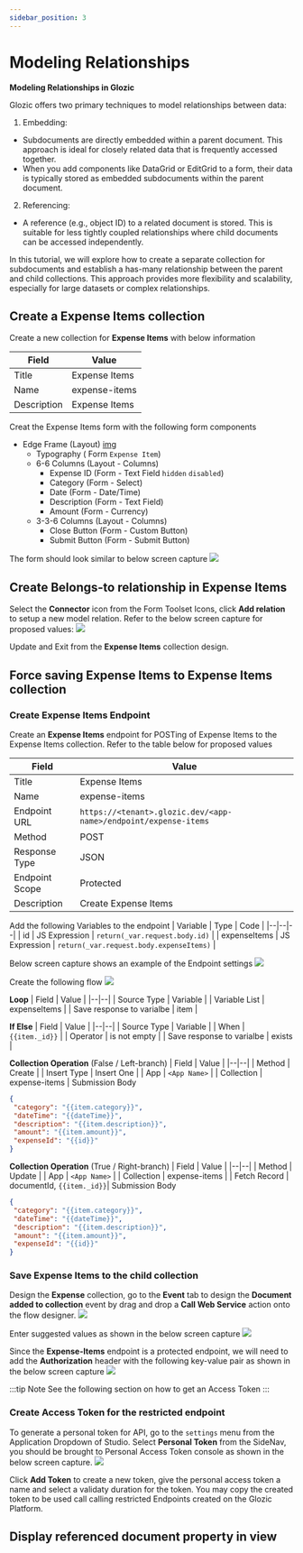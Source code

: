```yaml
---
sidebar_position: 3
---
```


# Modeling Relationships

**Modeling Relationships in Glozic**

Glozic offers two primary techniques to model relationships between data:

1. Embedding:

- Subdocuments are directly embedded within a parent document. This approach is ideal for closely related data that is frequently accessed together.
- When you add components like DataGrid or EditGrid to a form, their data is typically stored as embedded subdocuments within the parent document.

2. Referencing:

- A reference (e.g., object ID) to a related document is stored. This is suitable for less tightly coupled relationships where child documents can be accessed independently.

In this tutorial, we will explore how to create a separate collection for subdocuments and establish a has-many relationship between the parent and child collections. This approach provides more flexibility and scalability, especially for large datasets or complex relationships.

## Create a Expense Items collection

Create a new collection for **Expense Items** with below information

| Field | Value |
|--|--|
| Title | Expense Items |
| Name | expense-items |
| Description | Expense Items |

Creat the Expense Items form with the following form components

- Edge Frame (Layout) [img](./img/3-model-expense-edgeframe.png)
  - Typography ( Form `Expense Item`)
  - 6-6 Columns (Layout - Columns)
    - Expense ID (Form - Text Field `hidden` `disabled`)
    - Category (Form - Select)
    - Date (Form - Date/Time)
    - Description (Form - Text Field)
    - Amount (Form - Currency)
  - 3-3-6 Columns (Layout - Columns)
    - Close Button (Form - Custom Button)
    - Submit Button (Form - Submit Button)

The form should look similar to below screen capture
![](./img/3-model-expense-form.png)

## Create Belongs-to relationship in Expense Items

Select the **Connector** icon from the Form Toolset Icons, click **Add relation** to setup a new model relation. Refer to the below screen capture for proposed values:
![](./img/3-model-relation-add.png)

Update and Exit from the **Expense Items** collection design.

## Force saving Expense Items to Expense Items collection

### Create Expense Items Endpoint
Create an **Expense Items** endpoint for POSTing of Expense Items to the Expense Items collection. Refer to the table below for proposed values

| Field | Value |
|--|--|
| Title | Expense Items |
| Name | expense-items |
| Endpoint URL | `https://<tenant>.glozic.dev/<app-name>/endpoint/expense-items` |
| Method | POST |
| Response Type | JSON |
| Endpoint Scope | Protected |
| Description | Create Expense Items |

Add the following Variables to the endpoint
| Variable | Type | Code |
|--|--|--|
| id | JS Expression | `return(_var.request.body.id)` |
| expenseItems | JS Expression | `return(_var.request.body.expenseItems)` |

Below screen capture shows an example of the Endpoint settings
![](./img/3-endpoint-expense-items.png)

Create the following flow
![](./img/3-model-endpoint-flow.png)

**Loop**
| Field | Value |
|--|--|
| Source Type | Variable |
| Variable List | expenseItems |
| Save response to varialbe | item |

**If Else**
| Field | Value |
|--|--|
| Source Type | Variable |
| When | `{{item._id}}` |
| Operator | is not empty |
| Save response to varialbe | exists |

**Collection Operation** (False / Left-branch)
| Field | Value |
|--|--|
| Method | Create |
| Insert Type | Insert One |
| App | `<App Name>` |
| Collection | expense-items |
 Submission Body
 ```JSON
{
  "category": "{{item.category}}",
  "dateTime": "{{dateTime}}",
  "description": "{{item.description}}",
  "amount": "{{item.amount}}",
  "expenseId": "{{id}}"
}
```

**Collection Operation** (True / Right-branch)
| Field | Value |
|--|--|
| Method | Update |
| App | `<App Name>` |
| Collection | expense-items |
| Fetch Record | documentId, `{{item._id}}`|
 Submission Body
 ```JSON
{
  "category": "{{item.category}}",
  "dateTime": "{{dateTime}}",
  "description": "{{item.description}}",
  "amount": "{{item.amount}}",
  "expenseId": "{{id}}"
}
```


### Save Expense Items to the child collection
Design the **Expense** collection, go to the **Event** tab to design the **Document added to collection** event by drag and drop a **Call Web Service** action onto the flow designer.
![](./img/3-expense-event-design-1.png)

Enter suggested values as shown in the below screen capture
![](./img/3-expense-event-design-2.png)

Since the **Expense-Items** endpoint is a protected endpoint, we will need to add the **Authorization** header with the following key-value pair as shown in the below screen capture
![](./img/3-expense-event-design-3.png)

:::tip Note
See the following section on how to get an Access Token
:::

### Create Access Token for the restricted endpoint

To generate a personal token for API, go to the `settings` menu from the Application Dropdown of Studio. Select **Personal Token** from the SideNav, you should be brought to Personal Access Token console as shown in the below screen capture.
![](./img/3-personal-token.png)

Click **Add Token** to create a new token, give the personal access token a name and select a validaty duration for the token. You may copy the created token to be used call calling restricted Endpoints created on the Glozic Platform.

## Display referenced document property in view